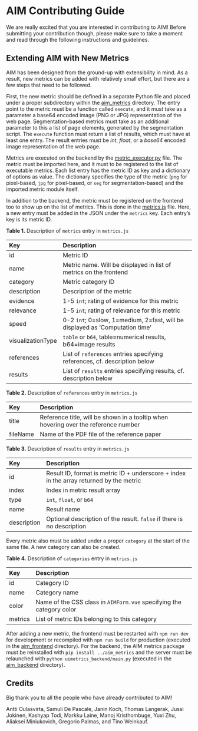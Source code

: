 # AIM Contributing Guide

We are really excited that you are interested in contributing to AIM! Before submitting your contribution though, please make sure to take a moment and read through the following instructions and guidelines.


## Extending AIM with New Metrics

AIM has been designed from the ground-up with extensibility in mind. As a result, new metrics can be added with relatively small effort, but there are a few steps that need to be followed.

First, the new metric should be defined in a separate Python file and placed under a proper subdirectory within the [aim_metrics](./aim_metrics/aim_metrics/) directory. The entry point to the metric must be a function called `execute`, and it must take as a parameter a base64 encoded image (PNG or JPG) representation of the web page. Segmentation-based metrics must take as an additional parameter to this a list of page elements, generated by the segmentation script. The `execute` function must return a list of results, which must have at least one entry. The result entries must be *int*, *float*, or a *base64* encoded image representation of the web page.

Metrics are executed on the backend by the [metric_executor.py](./aim_backend/uimetrics_backend/metric_executor.py) file. The metric must be imported here, and it must to be registered to the list of executable metrics. Each list entry has the metric ID as key and a dictionary of options as value. The dictionary specifies the type of the metric (`png` for pixel-based, `jpg` for pixel-based, or `seg` for segmentation-based) and the imported metric module itself.

In addition to the backend, the metric must be registered on the frontend too to show up on the list of metrics. This is done in the [metrics.js](./aim_frontend/src/config/metrics.js) file. Here, a new entry must be added in the JSON under the `metrics` key. Each entry’s key is its metric ID.

**Table 1.** Description of `metrics` entry in `metrics.js`

| Key               | Description |
|:------------------|:------------|
| id                | Metric ID   |
| name              | Metric name. Will be displayed in list of metrics on the frontend |
| category          | Metric category ID |
| description       | Description of the metric |
| evidence          | 1-5 `int`; rating of evidence for this metric |
| relevance         | 1-5 `int`; rating of relevance for this metric |
| speed             | 0-2 `int`; 0=slow, 1=medium, 2=fast, will be displayed as ‘Computation time’ |
| visualizationType | `table` or `b64`, table=numerical results, b64=image results |
| references        | List of `references` entries specifying references, cf. description below |
| results           | List of `results` entries specifying results, cf. description below |

**Table 2.** Description of `references` entry in `metrics.js`

| Key      | Description |
|:---------|:------------|
| title    | Reference title, will be shown in a tooltip when hovering over the reference number |
| fileName | Name of the PDF file of the reference paper |

**Table 3.** Description of `results` entry in `metrics.js`

| Key         | Description |
|:------------|:------------|
| id          | Result ID, format is metric ID + underscore + index in the array returned by the metric |
| index       | Index in metric result array |
| type        | `int`, `float`, or `b64` |
| name        | Result name |
| description | Optional description of the result. `false` if there is no description |

Every metric also must be added under a proper `category` at the start of the same file. A new category can also be created.

**Table 4.** Description of `categories` entry in `metrics.js`

| Key     | Description |
|:--------|:------------|
| id      | Category ID |
| name    | Category name |
| color   | Name of the CSS class in `AIMForm.vue` specifying the category color |
| metrics | List of metric IDs belonging to this category |
After adding a new metric, the frontend must be restarted with `npm run dev` for development or recompiled with `npm run build` for production (executed in the [aim_frontend](./aim_frontend/) directory). For the backend, the AIM metrics package must be reinstalled with `pip install ../aim_metrics` and the server must be relaunched with `python uimetrics_backend/main.py` (executed in the [aim_backend](./aim_backend/) directory).


## Credits

Big thank you to all the people who have already contributed to AIM!

Antti Oulasvirta, Samuli De Pascale, Janin Koch, Thomas Langerak, Jussi Jokinen, Kashyap Todi, Markku Laine, Manoj Kristhombuge, Yuxi Zhu, Aliaksei Miniukovich, Gregorio Palmas, and Tino Weinkauf.